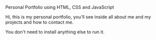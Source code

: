 Personal Portfolio using HTML, CSS and JavaScript

Hi, this is my personal portfolio, you'll see inside all about me and my projects and how to contact me.

You don't need to install anything else to run it.